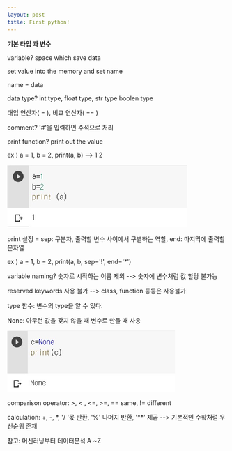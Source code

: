 ```yaml
---
layout: post
title: First python!
---
```


**기본 타입 과 변수**


variable? space which save data

set value into the memory and set name

name = data

data type? int type, float type, str type boolen type


대입 연산자( = ), 비교 연산자( == )


comment? '#'을 입력하면 주석으로 처리


print function? print out the value

ex ) a = 1, b = 2, print(a, b) --> 1 2

![title](/img/1-1.jpg)

print 설정 = sep: 구분자, 출력할 변수 사이에서 구별하는 역할, end: 마지막에 출력할 문자열

ex ) a = 1, b = 2, print(a, b, sep='!', end='*')


variable naming? 숫자로 시작하는 이름 제외 --> 숫자에 변수처럼 값 할당 불가능

reserved keywords 사용 불가 --> class, function 등등은 사용불가


type 함수: 변수의 type을 알 수 있다.


None: 아무런 값을 갖지 않을 때 변수로 만들 때 사용

![title](/img/1-2.jpg)

comparison operator: >, < , <=, >=, == same, != different


calculation: +, -, *, '/ '몫 반환, '%' 나머지 반환, '**' 제곱 --> 기본적인 수학처럼 우선순위 존재


참고: 머신러닝부터 데이터분석 A ~Z

